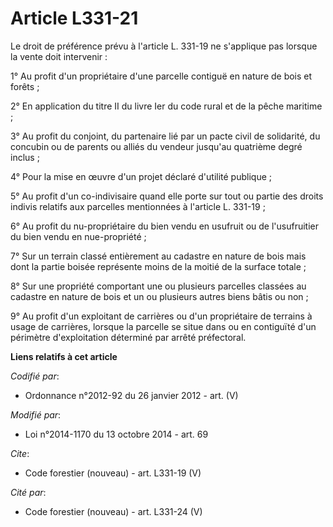# Article L331-21

Le droit de préférence prévu à l'article L. 331-19 ne s'applique pas lorsque la vente doit intervenir : 

1° Au profit d'un propriétaire d'une parcelle contiguë en nature de bois et forêts ; 

2° En application du titre II du livre Ier du code rural et de la pêche maritime ; 

3° Au profit du conjoint, du partenaire lié par un pacte civil de solidarité, du concubin ou de parents ou alliés du vendeur
jusqu'au quatrième degré inclus ; 

4° Pour la mise en œuvre d'un projet déclaré d'utilité publique ; 

5° Au profit d'un co-indivisaire quand elle porte sur tout ou partie des droits indivis relatifs aux parcelles mentionnées à
l'article L. 331-19 ; 

6° Au profit du nu-propriétaire du bien vendu en usufruit ou de l'usufruitier du bien vendu en nue-propriété ; 

7° Sur un terrain classé entièrement au cadastre en nature de bois mais dont la partie boisée représente moins de la moitié
de la surface totale ; 

8° Sur une propriété comportant une ou plusieurs parcelles classées au cadastre en nature de bois et un ou plusieurs autres
biens bâtis ou non ;

9° Au profit d'un exploitant de carrières ou d'un propriétaire de terrains à usage de carrières, lorsque la parcelle se situe
dans ou en contiguïté d'un périmètre d'exploitation déterminé par arrêté préfectoral.

**Liens relatifs à cet article**

_Codifié par_:

  - Ordonnance n°2012-92 du 26 janvier 2012 - art. (V)

_Modifié par_:

  - Loi n°2014-1170 du 13 octobre 2014 - art. 69

_Cite_:

  - Code forestier (nouveau) - art. L331-19 (V)

_Cité par_:

  - Code forestier (nouveau) - art. L331-24 (V)
